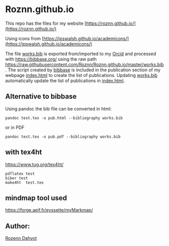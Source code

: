 # Roznn.github.io

This repo has the files for my website  [https://roznn.github.io/](https://roznn.github.io/)

Using icons from [https://jpswalsh.github.io/academicons/](https://jpswalsh.github.io/academicons/)

The file [works.bib](works.bib) is exported from/imported to my [Orcid](https://orcid.org/0000-0003-0983-3052)  and processed with https://bibbase.org/ using the raw path https://raw.githubusercontent.com/Roznn/Roznn.github.io/master/works.bib . 
The script created by [bibbase](https://bibbase.org/) is included  in the publication section of my webpage [index.html](index.html) to create the list of publications. Updating  [works.bib](works.bib) automatically update the list of publications in [index.html](index.html).


## Alternative to bibbase 


Using pandoc the bib file can be converted in html: 
```
pandoc test.tex -o pub.html --bibliography works.bib
```
or in PDF
```
pandoc test.tex -o pub.pdf --bibliography works.bib
```

## with tex4ht

https://www.tug.org/tex4ht/

```
pdflatex test
biber test
make4ht  test.tex 
```

## mindmap tool used 

https://forge.aeif.fr/eyssette/myMarkmap/




## Author: 

[Rozenn Dahyot](https://roznn.github.io/)

